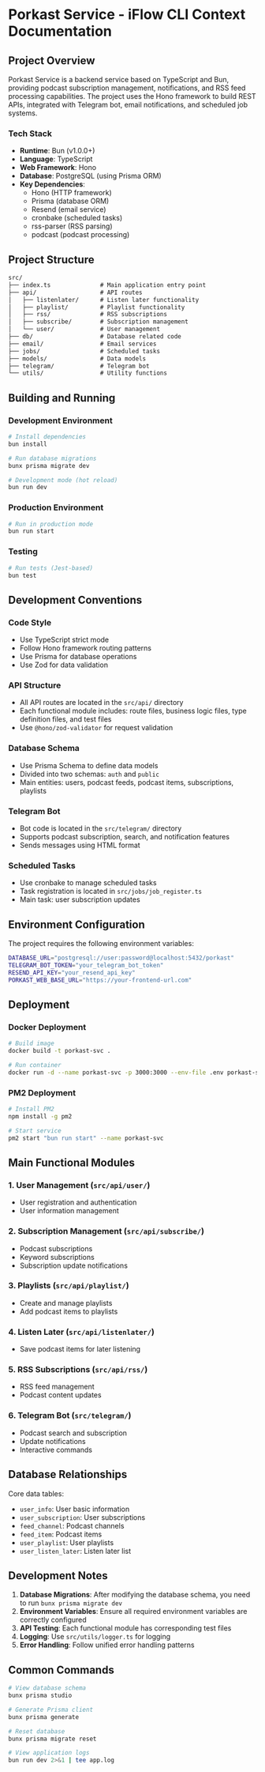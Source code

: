 # Porkast Service - iFlow CLI Context Documentation

## Project Overview

Porkast Service is a backend service based on TypeScript and Bun, providing podcast subscription management, notifications, and RSS feed processing capabilities. The project uses the Hono framework to build REST APIs, integrated with Telegram bot, email notifications, and scheduled job systems.

### Tech Stack

- **Runtime**: Bun (v1.0.0+)
- **Language**: TypeScript
- **Web Framework**: Hono
- **Database**: PostgreSQL (using Prisma ORM)
- **Key Dependencies**:
  - Hono (HTTP framework)
  - Prisma (database ORM)
  - Resend (email service)
  - cronbake (scheduled tasks)
  - rss-parser (RSS parsing)
  - podcast (podcast processing)

## Project Structure

```txt
src/
├── index.ts              # Main application entry point
├── api/                  # API routes
│   ├── listenlater/      # Listen later functionality
│   ├── playlist/         # Playlist functionality
│   ├── rss/              # RSS subscriptions
│   ├── subscribe/        # Subscription management
│   └── user/             # User management
├── db/                   # Database related code
├── email/                # Email services
├── jobs/                 # Scheduled tasks
├── models/               # Data models
├── telegram/             # Telegram bot
└── utils/                # Utility functions
```

## Building and Running

### Development Environment

```bash
# Install dependencies
bun install

# Run database migrations
bunx prisma migrate dev

# Development mode (hot reload)
bun run dev
```

### Production Environment

```bash
# Run in production mode
bun run start
```

### Testing

```bash
# Run tests (Jest-based)
bun test
```

## Development Conventions

### Code Style

- Use TypeScript strict mode
- Follow Hono framework routing patterns
- Use Prisma for database operations
- Use Zod for data validation

### API Structure

- All API routes are located in the `src/api/` directory
- Each functional module includes: route files, business logic files, type definition files, and test files
- Use `@hono/zod-validator` for request validation

### Database Schema

- Use Prisma Schema to define data models
- Divided into two schemas: `auth` and `public`
- Main entities: users, podcast feeds, podcast items, subscriptions, playlists

### Telegram Bot

- Bot code is located in the `src/telegram/` directory
- Supports podcast subscription, search, and notification features
- Sends messages using HTML format

### Scheduled Tasks

- Use cronbake to manage scheduled tasks
- Task registration is located in `src/jobs/job_register.ts`
- Main task: user subscription updates

## Environment Configuration

The project requires the following environment variables:

```bash
DATABASE_URL="postgresql://user:password@localhost:5432/porkast"
TELEGRAM_BOT_TOKEN="your_telegram_bot_token"
RESEND_API_KEY="your_resend_api_key"
PORKAST_WEB_BASE_URL="https://your-frontend-url.com"
```

## Deployment

### Docker Deployment

```bash
# Build image
docker build -t porkast-svc .

# Run container
docker run -d --name porkast-svc -p 3000:3000 --env-file .env porkast-svc
```

### PM2 Deployment

```bash
# Install PM2
npm install -g pm2

# Start service
pm2 start "bun run start" --name porkast-svc
```

## Main Functional Modules

### 1. User Management (`src/api/user/`)

- User registration and authentication
- User information management

### 2. Subscription Management (`src/api/subscribe/`)

- Podcast subscriptions
- Keyword subscriptions
- Subscription update notifications

### 3. Playlists (`src/api/playlist/`)

- Create and manage playlists
- Add podcast items to playlists

### 4. Listen Later (`src/api/listenlater/`)

- Save podcast items for later listening

### 5. RSS Subscriptions (`src/api/rss/`)

- RSS feed management
- Podcast content updates

### 6. Telegram Bot (`src/telegram/`)

- Podcast search and subscription
- Update notifications
- Interactive commands

## Database Relationships

Core data tables:

- `user_info`: User basic information
- `user_subscription`: User subscriptions
- `feed_channel`: Podcast channels
- `feed_item`: Podcast items
- `user_playlist`: User playlists
- `user_listen_later`: Listen later list

## Development Notes

1. **Database Migrations**: After modifying the database schema, you need to run `bunx prisma migrate dev`
2. **Environment Variables**: Ensure all required environment variables are correctly configured
3. **API Testing**: Each functional module has corresponding test files
4. **Logging**: Use `src/utils/logger.ts` for logging
5. **Error Handling**: Follow unified error handling patterns

## Common Commands

```bash
# View database schema
bunx prisma studio

# Generate Prisma client
bunx prisma generate

# Reset database
bunx prisma migrate reset

# View application logs
bun run dev 2>&1 | tee app.log
```
